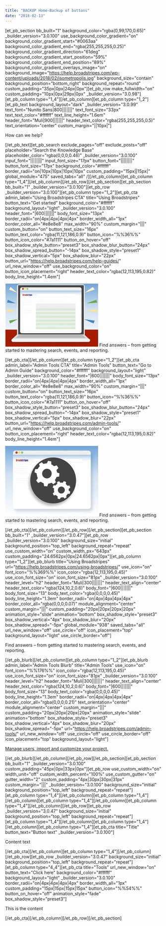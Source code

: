 ```yaml
---
title: "BACKUP Home-Backup of buttons"
date: "2018-02-13"
---
```


\[et\_pb\_section bb\_built="1" background\_color="rgba(0,99,170,0.65)" \_builder\_version="3.0.100" use\_background\_color\_gradient="on" background\_color\_gradient\_start="#0063aa" background\_color\_gradient\_end="rgba(255,255,255,0.25)" background\_color\_gradient\_direction="61deg" background\_color\_gradient\_start\_position="59%" background\_color\_gradient\_end\_position="89%" background\_color\_gradient\_overlays\_image="on" background\_image="https://help.broadstripes.com/wp-content/uploads/2018/02/isometropolis.jpg" background\_size="contain" background\_position="bottom\_right" background\_repeat="round" custom\_padding="35px|0px|24px|0px"\]\[et\_pb\_row make\_fullwidth="on" custom\_padding="10px|0px|29px|0px" \_builder\_version="3.0.98"\]\[et\_pb\_column type="1\_4"\]\[/et\_pb\_column\]\[et\_pb\_column type="1\_2"\]\[et\_pb\_text background\_layout="dark" \_builder\_version="3.0.99" text\_font="Nunito Sans|800|||||||" text\_font\_size="33px" text\_text\_color="#ffffff" text\_line\_height="1.6em" header\_font="Muli|900|||||||" header\_text\_color="rgba(255,255,255,0.5)" text\_orientation="center" custom\_margin="||10px|"\]

How can we help?

\[/et\_pb\_text\]\[et\_pb\_search exclude\_pages="off" exclude\_posts="off" placeholder="Search the Knowledge Base" placeholder\_color="rgba(0,0,0,0.46)" \_builder\_version="3.0.100" input\_font="||||||||" input\_font\_size="17px" button\_font="||||||||" button\_font\_size="17px" background\_color="#ffffff" border\_radii="on|10px|10px|10px|10px" custom\_padding="15px||15px|" global\_module="475" saved\_tabs="all" /\]\[/et\_pb\_column\]\[et\_pb\_column type="1\_4"\]\[/et\_pb\_column\]\[/et\_pb\_row\]\[/et\_pb\_section\]\[et\_pb\_section bb\_built="1" \_builder\_version="3.0.100"\]\[et\_pb\_row \_builder\_version="3.0.100"\]\[et\_pb\_column type="1\_2"\]\[et\_pb\_cta admin\_label="Using Broadstripes CTA" title="Using Broadstripes" button\_text="Get started" background\_color="#ffffff" background\_layout="light" \_builder\_version="3.0.100" header\_font="|600|||||||" body\_font\_size="13px" border\_radii="on|4px|4px|4px|4px" border\_width\_all="1px" border\_color\_all="#e8e8e8" max\_width="90%" custom\_margin="|||" custom\_button="on" button\_text\_size="16px" button\_text\_color="rgba(11,121,186,0.9)" button\_icon="%%36%%" button\_icon\_color="#7a1111" button\_on\_hover="off" box\_shadow\_style\_button="preset3" box\_shadow\_blur\_button="24px" box\_shadow\_spread\_button="-14px" box\_shadow\_style="preset1" box\_shadow\_vertical="5px" box\_shadow\_blur="22px" button\_url="https://help.broadstripes.com/help-guides/" url\_new\_window="off" use\_background\_color="on" button\_icon\_placement="right" header\_text\_color="rgba(12,113,195,0.82)" body\_line\_height="1.4em"\]

![](images/Copy-of-UX-Broadstripes_Using2-300x203.jpg) Find answers – from getting started to mastering search, events, and reporting.

\[/et\_pb\_cta\]\[/et\_pb\_column\]\[et\_pb\_column type="1\_2"\]\[et\_pb\_cta admin\_label="Admin Tools CTA" title="Admin Tools" button\_text="Go to Admin Guide" background\_color="#ffffff" background\_layout="light" \_builder\_version="3.0.100" header\_font="|600|||||||" body\_font\_size="13px" border\_radii="on|4px|4px|4px|4px" border\_width\_all="1px" border\_color\_all="#e8e8e8" max\_width="90%" custom\_margin="|||" custom\_button="on" button\_text\_size="16px" button\_text\_color="rgba(11,121,186,0.9)" button\_icon="%%36%%" button\_icon\_color="#7a1111" button\_on\_hover="off" box\_shadow\_style\_button="preset3" box\_shadow\_blur\_button="24px" box\_shadow\_spread\_button="-14px" box\_shadow\_style="preset1" box\_shadow\_vertical="5px" box\_shadow\_blur="22px" button\_url="https://help.broadstripes.com/admin-tools/" url\_new\_window="off" use\_background\_color="on" button\_icon\_placement="right" header\_text\_color="rgba(12,113,195,0.82)" body\_line\_height="1.4em"\]

![](images/UX-Broadstripes-AdminTools-300x228.jpg) Find answers – from getting started to mastering search, events, and reporting.

\[/et\_pb\_cta\]\[/et\_pb\_column\]\[/et\_pb\_row\]\[/et\_pb\_section\]\[et\_pb\_section bb\_built="1" \_builder\_version="3.0.47"\]\[et\_pb\_row \_builder\_version="3.0.100" background\_size="initial" background\_position="top\_left" background\_repeat="repeat" use\_custom\_width="on" custom\_width\_px="643px" custom\_padding="24.6562px|0px|24.6562px|0px"\]\[et\_pb\_column type="1\_2"\]\[et\_pb\_blurb title="Using Broadstripes" url="https://help.broadstripes.com/using-broadstripes/" use\_icon="on" font\_icon="%%369%%" icon\_color="rgba(12,113,195,0.45)" use\_icon\_font\_size="on" icon\_font\_size="81px" \_builder\_version="3.0.100" header\_level="h2" header\_font="Muli|300|||||||" header\_text\_align="center" header\_text\_color="rgba(124,10,2,0.6)" body\_font="|600|||||||" body\_font\_size="13" body\_text\_color="rgba(0,0,0,0.45)" body\_line\_height="1.3em" border\_radii="on|4px|4px|4px|4px" border\_color\_all="rgba(0,0,0,0.07)" module\_alignment="center" custom\_margin="|||" custom\_padding="20px|20px|20px|20px" animation\_style="slide" animation="bottom" box\_shadow\_style="preset3" box\_shadow\_vertical="4px" box\_shadow\_blur="20px" box\_shadow\_spread="-5px" global\_module="938" saved\_tabs="all" url\_new\_window="off" use\_circle="off" icon\_placement="top" background\_layout="light" use\_circle\_border="off"\]

Find answers – from getting started to mastering search, events, and reporting.

\[/et\_pb\_blurb\]\[/et\_pb\_column\]\[et\_pb\_column type="1\_2"\]\[et\_pb\_blurb admin\_label="Admin Tools Blurb" title="Admin Tools" use\_icon="on" font\_icon="%%176%%" icon\_color="rgba(12,113,195,0.45)" use\_icon\_font\_size="on" icon\_font\_size="81px" \_builder\_version="3.0.100" header\_level="h2" header\_font="Muli|300|||||||" header\_text\_align="center" header\_text\_color="rgba(124,10,2,0.6)" body\_font="|600|||||||" body\_font\_size="13" body\_text\_color="rgba(0,0,0,0.45)" body\_line\_height="1.3em" border\_radii="on|4px|4px|4px|4px" border\_color\_all="rgba(0,0,0,0.21)" text\_orientation="center" module\_alignment="center" custom\_margin="|||" custom\_padding="20px|20px|20px|20px" animation\_style="slide" animation="bottom" box\_shadow\_style="preset3" box\_shadow\_vertical="4px" box\_shadow\_blur="20px" box\_shadow\_spread="-5px" url="https://help.broadstripes.com/admin-tools/" url\_new\_window="off" use\_circle="off" use\_circle\_border="off" icon\_placement="top" background\_layout="light"\]

[Manage users, import and customize your project.](https://help.broadstripes.com/admin-tools/)

\[/et\_pb\_blurb\]\[/et\_pb\_column\]\[/et\_pb\_row\]\[/et\_pb\_section\]\[et\_pb\_section bb\_built="1" \_builder\_version="3.0.100" custom\_padding="45px|0px|33px|0px"\]\[et\_pb\_row use\_custom\_width="on" width\_unit="off" custom\_width\_percent="100%" use\_custom\_gutter="on" gutter\_width="2" custom\_padding="4px|30px|30px|31px" custom\_margin="|||" \_builder\_version="3.0.100" background\_size="initial" background\_position="top\_left" background\_repeat="repeat"\]\[et\_pb\_column type="1\_4"\]\[/et\_pb\_column\]\[et\_pb\_column type="1\_4"\]\[/et\_pb\_column\]\[et\_pb\_column type="1\_4"\]\[/et\_pb\_column\]\[et\_pb\_column type="1\_4"\]\[/et\_pb\_column\]\[/et\_pb\_row\]\[et\_pb\_row \_builder\_version="3.0.47" background\_size="initial" background\_position="top\_left" background\_repeat="repeat"\]\[et\_pb\_column type="1\_4"\]\[/et\_pb\_column\]\[et\_pb\_column type="1\_4"\]\[/et\_pb\_column\]\[et\_pb\_column type="1\_4"\]\[et\_pb\_cta title="Title" button\_text="Button text" \_builder\_version="3.0.100"\]

Content text

\[/et\_pb\_cta\]\[/et\_pb\_column\]\[et\_pb\_column type="1\_4"\]\[/et\_pb\_column\]\[/et\_pb\_row\]\[et\_pb\_row \_builder\_version="3.0.47" background\_size="initial" background\_position="top\_left" background\_repeat="repeat"\]\[et\_pb\_column type="4\_4"\]\[et\_pb\_cta title="Tools" url\_new\_window="on" button\_text="Click here" background\_color="#ffffff" background\_layout="light" \_builder\_version="3.0.100" border\_radii="on|4px|4px|4px|4px" border\_width\_all="1px" custom\_padding="15px|15px|15px|15px" button\_icon="%%54%%" button\_on\_hover="off" animation\_style="fade" box\_shadow\_style="preset3"\]

This is the content

\[/et\_pb\_cta\]\[/et\_pb\_column\]\[/et\_pb\_row\]\[/et\_pb\_section\]
